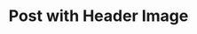 ---
title: Post with Header Image
tags: TeXt
article_header:
  type: cover
  image:
    src: /screenshot.jpg
---
